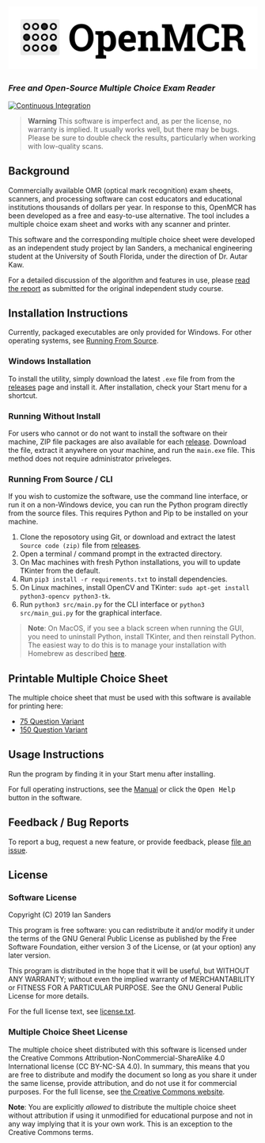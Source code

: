 ## ![OpenMCR](src/assets/wordmark.png)

### _Free and Open-Source Multiple Choice Exam Reader_

[![Continuous Integration](https://github.com/iansan5653/open-mcr/actions/workflows/continuous_integration.yml/badge.svg)](https://github.com/iansan5653/open-mcr/actions/workflows/continuous_integration.yml)

> **Warning**
> This software is imperfect and, as per the license, no warranty is implied. It
> usually works well, but there may be bugs. Please be sure to double check
> the results, particularly when working with low-quality scans.

## Background

Commercially available OMR (optical mark recognition) exam sheets, scanners, and
processing software can cost educators and educational institutions thousands of
dollars per year. In response to this, OpenMCR has been developed as a free and
easy-to-use alternative. The tool includes a multiple choice exam sheet and
works with any scanner and printer.

This software and the
corresponding multiple choice sheet were developed as an independent study
project by Ian Sanders, a mechanical engineering student at the University of
South Florida, under the direction of Dr. Autar Kaw.

For a detailed discussion of the algorithm and features in use, please
[read the report](https://github.com/iansan5653/open-mcr-report/releases/tag/1.0.0)
as submitted for the original independent study course.

## Installation Instructions

Currently, packaged executables are only provided for Windows. For other operating
systems, see [Running From Source](#running-from-source--cli).

### Windows Installation

To install the utility, simply download the latest `.exe` file from from the
[releases](https://github.com/iansan5653/open-mcr/releases) page and
install it. After installation, check your Start menu for a shortcut.

### Running Without Install

For users who cannot or do not want to install the software on their machine,
ZIP file packages are also available for each [release](https://github.com/iansan5653/open-mcr/releases). Download the file,
extract it anywhere on your machine, and run the `main.exe` file. This method
does not require administrator priveleges.

### Running From Source / CLI

If you wish to customize the software, use the command line interface, or run it
on a non-Windows device, you can run the Python program directly from the source files. This
requires Python and Pip to be installed on your machine.

1. Clone the reposotory using Git, or download and extract the latest `Source code (zip)` file from
  [releases](https://github.com/iansan5653/open-mcr/releases).
2. Open a terminal / command prompt in the extracted directory.
3. On Mac machines with fresh Python installations, you will to update TKinter from the default.
4. Run `pip3 install -r requirements.txt` to install dependencies.
5. On Linux machines, install OpenCV and TKinter: `sudo apt-get install python3-opencv python3-tk`.
6. Run `python3 src/main.py` for the CLI interface or `python3 src/main_gui.py` for the graphical interface.

> **Note**: On MacOS, if you see a black screen when running the GUI, you need to uninstall Python, install TKinter, and
> then reinstall Python. The easiest way to do this is to manage your installation with Homebrew as described [here](https://apple.stackexchange.com/a/315121).

## Printable Multiple Choice Sheet

The multiple choice sheet that must be used with this software is available
for printing here:

* [75 Question Variant](https://github.com/iansan5653/open-mcr/raw/master/src/assets/multiple_choice_sheet_75q.pdf)
* [150 Question Variant](https://github.com/iansan5653/open-mcr/raw/master/src/assets/multiple_choice_sheet_150q.pdf)

## Usage Instructions

Run the program by finding it in your Start menu after installing.

For full operating instructions, see the [Manual](src/assets/manual.md) or
click the <kbd>Open Help</kbd> button in the software.

## Feedback / Bug Reports

To report a bug, request a new feature, or provide feedback, please
[file an issue](https://github.com/iansan5653/open-mcr/issues/new).

## License

### Software License

Copyright (C) 2019 Ian Sanders

This program is free software: you can redistribute it and/or modify
it under the terms of the GNU General Public License as published by
the Free Software Foundation, either version 3 of the License, or
(at your option) any later version.

This program is distributed in the hope that it will be useful,
but WITHOUT ANY WARRANTY; without even the implied warranty of
MERCHANTABILITY or FITNESS FOR A PARTICULAR PURPOSE.  See the
GNU General Public License for more details.

For the full license text, see [license.txt](./license.txt).

### Multiple Choice Sheet License

The multiple choice sheet distributed with this software is licensed under the
Creative Commons Attribution-NonCommercial-ShareAlike 4.0 International license
(CC BY-NC-SA 4.0). In summary, this means that you are free to distribute and
modify the document so long as you share it under the same license, provide
attribution, and do not use it for commercial purposes. For the full license,
see
[the Creative Commons website](https://creativecommons.org/licenses/by-nc-sa/4.0/).

**Note**: You are explicitly _allowed_ to distribute the multiple choice sheet
without attribution if using it unmodified for educational purpose and not
in any way implying that it is your own work. This is an exception to the
Creative Commons terms. 
